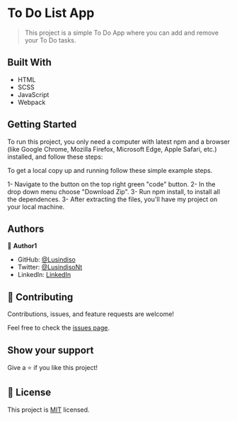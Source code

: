 # To Do List App

> This project is a simple To Do App where you can add and remove your To Do tasks.


## Built With

- HTML
- SCSS
- JavaScript
- Webpack

## Getting Started
To run this project, you only need a computer with latest npm and a browser (like Google Chrome, Mozilla Firefox, Microsoft Edge, Apple Safari, etc.) installed, and follow these steps:

To get a local copy up and running follow these simple example steps.

1- Navigate to the button on the top right green "code" button.
2- In the drop down menu choose "Download Zip".
3- Run npm install, to install all the dependences.
3- After extracting the files, you'll have my project on your local machine.

## Authors

👤 **Author1**

- GitHub: [@Lusindiso](https://github.com/Lusindiso)
- Twitter: [@LusindisoNt](https://twitter.com/LusindisoNt)
- LinkedIn: [LinkedIn](https://www.linkedin.com/in/lusindisontanjana/)

## 🤝 Contributing

Contributions, issues, and feature requests are welcome!

Feel free to check the [issues page](../../issues/).

## Show your support

Give a ⭐️ if you like this project!

## 📝 License

This project is [MIT](./MIT.md) licensed.
